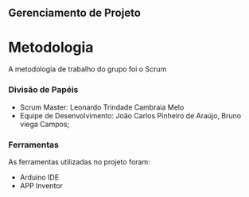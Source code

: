 ## Gerenciamento de Projeto


# Metodologia

A metodologia de trabalho do grupo foi o Scrum

### Divisão de Papéis

- Scrum Master: Leonardo Trindade Cambraia Melo
- Equipe de Desenvolvimento: João Carlos Pinheiro de Araújo, Bruno viega Campos;

### Ferramentas

As ferramentas utilizadas no projeto foram:

- Arduino IDE
- APP Inventor
